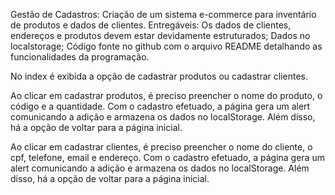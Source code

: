 Gestão de Cadastros:
Criação de um sistema e-commerce para inventário de produtos e dados de clientes.
Entregáveis: Os dados de clientes, endereços e produtos devem estar devidamente estruturados; Dados no localstorage; Código fonte no github com o arquivo README detalhando as funcionalidades da programação.

No index é exibida a opção de cadastrar produtos ou cadastrar clientes. 

Ao clicar em cadastrar produtos, é preciso preencher o nome do produto, o código e a quantidade. Com o cadastro efetuado, a página gera um alert comunicando a adição e armazena os dados no localStorage. Além disso, há a opção de voltar para a página inicial.

Ao clicar em cadastrar clientes, é preciso preencher o nome do cliente, o cpf, telefone, email e endereço. Com o cadastro efetuado, a página gera um alert comunicando a adição e armazena os dados no localStorage. Além disso, há a opção de voltar para a página inicial.
